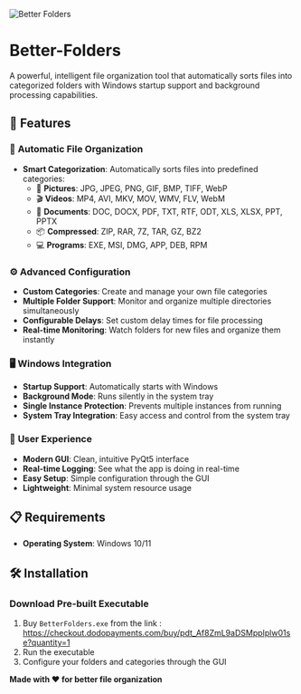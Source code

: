 ![Better Folders](https://github.com/user-attachments/assets/2c98da5d-c5ef-44c2-bfd3-63a82bbfc806)


# Better-Folders
A powerful, intelligent file organization tool that automatically sorts files into categorized folders with Windows startup support and background processing capabilities.

## 🚀 Features

### 📁 **Automatic File Organization**
- **Smart Categorization**: Automatically sorts files into predefined categories:
  - 📸 **Pictures**: JPG, JPEG, PNG, GIF, BMP, TIFF, WebP
  - 🎬 **Videos**: MP4, AVI, MKV, MOV, WMV, FLV, WebM
  - 📄 **Documents**: DOC, DOCX, PDF, TXT, RTF, ODT, XLS, XLSX, PPT, PPTX
  - 📦 **Compressed**: ZIP, RAR, 7Z, TAR, GZ, BZ2
  - 💻 **Programs**: EXE, MSI, DMG, APP, DEB, RPM

### ⚙️ **Advanced Configuration**
- **Custom Categories**: Create and manage your own file categories
- **Multiple Folder Support**: Monitor and organize multiple directories simultaneously
- **Configurable Delays**: Set custom delay times for file processing
- **Real-time Monitoring**: Watch folders for new files and organize them instantly

### 🖥️ **Windows Integration**
- **Startup Support**: Automatically starts with Windows
- **Background Mode**: Runs silently in the system tray
- **Single Instance Protection**: Prevents multiple instances from running
- **System Tray Integration**: Easy access and control from the system tray

### 🎯 **User Experience**
- **Modern GUI**: Clean, intuitive PyQt5 interface
- **Real-time Logging**: See what the app is doing in real-time
- **Easy Setup**: Simple configuration through the GUI
- **Lightweight**: Minimal system resource usage

## 📋 Requirements

- **Operating System**: Windows 10/11

## 🛠️ Installation

### Download Pre-built Executable
1. Buy `BetterFolders.exe` from the link : https://checkout.dodopayments.com/buy/pdt_Af8ZmL9aDSMppIplw01se?quantity=1
2. Run the executable
3. Configure your folders and categories through the GUI



**Made with ❤️ for better file organization**
